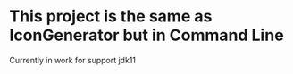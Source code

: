 # This project is the same as IconGenerator but in Command Line

Currently in work for support jdk11